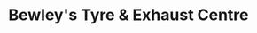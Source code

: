---
title: "Bewley's Tyre & Exhaust Centre"
url: /harrow/bewleys-tyre-und-exhaust-centre/
shop: Autowerkstatt
---